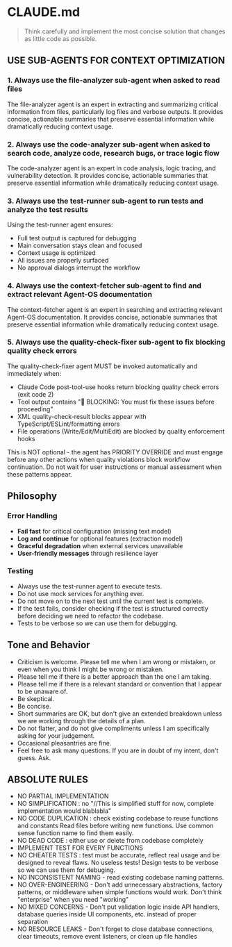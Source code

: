 # CLAUDE.md

> Think carefully and implement the most concise solution that changes as little
> code as possible.

## USE SUB-AGENTS FOR CONTEXT OPTIMIZATION

### 1. Always use the file-analyzer sub-agent when asked to read files

The file-analyzer agent is an expert in extracting and summarizing critical
information from files, particularly log files and verbose outputs. It provides
concise, actionable summaries that preserve essential information while
dramatically reducing context usage.

### 2. Always use the code-analyzer sub-agent when asked to search code, analyze code, research bugs, or trace logic flow

The code-analyzer agent is an expert in code analysis, logic tracing, and
vulnerability detection. It provides concise, actionable summaries that preserve
essential information while dramatically reducing context usage.

### 3. Always use the test-runner sub-agent to run tests and analyze the test results

Using the test-runner agent ensures:

- Full test output is captured for debugging
- Main conversation stays clean and focused
- Context usage is optimized
- All issues are properly surfaced
- No approval dialogs interrupt the workflow

### 4. Always use the context-fetcher sub-agent to find and extract relevant Agent-OS documentation

The context-fetcher agent is an expert in searching and extracting relevant
Agent-OS documentation. It provides concise, actionable summaries that preserve
essential information while dramatically reducing context usage.

### 5. Always use the quality-check-fixer sub-agent to fix blocking quality check errors

The quality-check-fixer agent MUST be invoked automatically and immediately
when:

- Claude Code post-tool-use hooks return blocking quality check errors (exit
  code 2)
- Tool output contains "🚫 BLOCKING: You must fix these issues before
  proceeding"
- XML quality-check-result blocks appear with TypeScript/ESLint/formatting
  errors
- File operations (Write/Edit/MultiEdit) are blocked by quality enforcement
  hooks

This is NOT optional - the agent has PRIORITY OVERRIDE and must engage before
any other actions when quality violations block workflow continuation. Do not
wait for user instructions or manual assessment when these patterns appear.

## Philosophy

### Error Handling

- **Fail fast** for critical configuration (missing text model)
- **Log and continue** for optional features (extraction model)
- **Graceful degradation** when external services unavailable
- **User-friendly messages** through resilience layer

### Testing

- Always use the test-runner agent to execute tests.
- Do not use mock services for anything ever.
- Do not move on to the next test until the current test is complete.
- If the test fails, consider checking if the test is structured correctly
  before deciding we need to refactor the codebase.
- Tests to be verbose so we can use them for debugging.

## Tone and Behavior

- Criticism is welcome. Please tell me when I am wrong or mistaken, or even when
  you think I might be wrong or mistaken.
- Please tell me if there is a better approach than the one I am taking.
- Please tell me if there is a relevant standard or convention that I appear to
  be unaware of.
- Be skeptical.
- Be concise.
- Short summaries are OK, but don't give an extended breakdown unless we are
  working through the details of a plan.
- Do not flatter, and do not give compliments unless I am specifically asking
  for your judgement.
- Occasional pleasantries are fine.
- Feel free to ask many questions. If you are in doubt of my intent, don't
  guess. Ask.

## ABSOLUTE RULES

- NO PARTIAL IMPLEMENTATION
- NO SIMPLIFICATION : no "//This is simplified stuff for now, complete
  implementation would blablabla"
- NO CODE DUPLICATION : check existing codebase to reuse functions and constants
  Read files before writing new functions. Use common sense function name to
  find them easily.
- NO DEAD CODE : either use or delete from codebase completely
- IMPLEMENT TEST FOR EVERY FUNCTIONS
- NO CHEATER TESTS : test must be accurate, reflect real usage and be designed
  to reveal flaws. No useless tests! Design tests to be verbose so we can use
  them for debuging.
- NO INCONSISTENT NAMING - read existing codebase naming patterns.
- NO OVER-ENGINEERING - Don't add unnecessary abstractions, factory patterns, or
  middleware when simple functions would work. Don't think "enterprise" when you
  need "working"
- NO MIXED CONCERNS - Don't put validation logic inside API handlers, database
  queries inside UI components, etc. instead of proper separation
- NO RESOURCE LEAKS - Don't forget to close database connections, clear
  timeouts, remove event listeners, or clean up file handles
